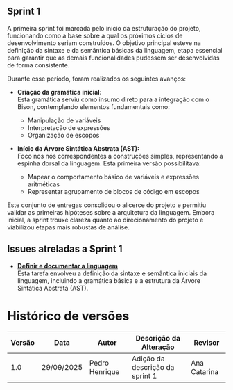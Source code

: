 ## Sprint 1

A primeira sprint foi marcada pelo início da estruturação do projeto, funcionando como a base sobre a qual os próximos ciclos de desenvolvimento seriam construídos. O objetivo principal esteve na definição da sintaxe e da semântica básicas da linguagem, etapa essencial para garantir que as demais funcionalidades pudessem ser desenvolvidas de forma consistente.

Durante esse período, foram realizados os seguintes avanços:

- **Criação da gramática inicial:**  
  Esta gramática serviu como insumo direto para a integração com o Bison, contemplando elementos fundamentais como:
  - Manipulação de variáveis
  - Interpretação de expressões
  - Organização de escopos  

- **Início da Árvore Sintática Abstrata (AST):**  
  Foco nos nós correspondentes a construções simples, representando a espinha dorsal da linguagem. Esta primeira versão possibilitava:
  - Mapear o comportamento básico de variáveis e expressões aritméticas
  - Representar agrupamento de blocos de código em escopos

Este conjunto de entregas consolidou o alicerce do projeto e permitiu validar as primeiras hipóteses sobre a arquitetura da linguagem. Embora inicial, a sprint trouxe clareza quanto ao direcionamento do projeto e viabilizou etapas mais robustas de análise.

## Issues atreladas a Sprint 1

- **[Definir e documentar a linguagem](https://github.com/an4catarina/Interpretador-Compiladores/issues/1)**  
  Esta tarefa envolveu a definição da sintaxe e semântica iniciais da linguagem, incluindo a gramática básica e a estrutura da Árvore Sintática Abstrata (AST).

# Histórico de versões

| Versão | Data       | Autor           | Descrição da Alteração                                        | Revisor       |
|--------|-----------|----------------|---------------------------------------------------------------|---------------|
| 1.0    | 29/09/2025 | Pedro Henrique | Adição da descrição da sprint 1 | Ana Catarina  |

